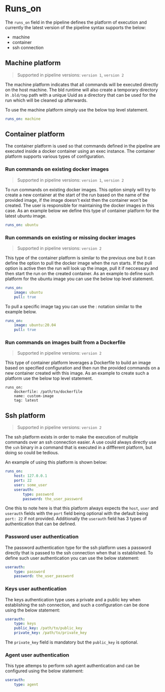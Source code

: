 # Runs_on
The `runs_on` field in the pipeline defines the platform of execution and currently the latest version of the pipeline syntax supports the below:

- machine
- container
- ssh connection

## Machine platform

> Supported in pipeline versions: `version 1`, `version 2`

The machine platform indicates that all commands will be executed directly on the host machine. The bld runtime will also create a temporary directory in `.bld/tmp` path with a unique Uuid as a directory that can be used for the run which will be cleaned up afterwards.

To use the machine platform simply use the below top level statement.

```yaml
runs_on: machine
```

## Container platform

The container platform is used so that commands defined in the pipeline are executed inside a docker container using an exec instance. The container platform supports various types of configuration.

### Run commands on existing docker images

> Supported in pipeline versions: `version 1`, `version 2`

To run commands on existing docker images. This option simply will try to create a new container at the start of the run based on the name of the provided image, if the image doesn't exist then the container won't be created. The user is responsible for maintaining the docker images in this case. As an example below we define this type of container platform for the latest ubuntu image.

```yaml
runs_on: ubuntu
```

### Run commands on existing or missing docker images

> Supported in pipeline versions: `version 2`

This type of the container platform is similar to the previous one but it can define the option to pull the docker image when the run starts. If the pull option is active then the run will look up the image, pull it if neccessary and then start the run on the created container. As an example to define such platform for the ubuntu image you can use the below top level statement.

```yaml
runs_on:
    image: ubuntu
    pull: true
```

To pull a specific image tag you can use the : notation similar to the example below.

```yaml
runs_on:
    image: ubuntu:20.04
    pull: true
```

### Run commands on images built from a Dockerfile

> Supported in pipeline versions: `version 2`

This type of container platform leverages a Dockerfile to build an image based on specified configuration and then run the provided commands on a new container created with this image. As an example to create such a platform use the below top level statement.

```
runs_on:
    dockerfile: /path/to/dockerfile
    name: custom-image
    tag: latest
```

## Ssh platform

> Supported in pipeline versions: `version 2`

The ssh platform exists in order to make the execution of multiple commands over an ssh connection easier. A use could always directly use the `ssh` binary in a command that is executed in a diffferent platform, but doing so could be tedious.

An example of using this platform is shown below:
```yaml
runs_on:
    host: 127.0.0.1
    port: 22
    user: some_user
    userauth:
        type: password
        password: the_user_password

```

One this to note here is that this platform always expects the `host`, `user` and `userauth` fields with the `port` field being optional with the default being `port: 22` if not provided. Additionally the `userauth` field has 3 types of authentication that can be defined.

### Password user authentication

The password authentication type for the ssh platform uses a password directly that is passed to the ssh connection when that is established. To define such user authentication you can use the below statement:

```yaml
userauth:
    type: password
    password: the_user_password
```

### Keys user authentication

The keys authentication type uses a private and a public key when establishing the ssh connection, and such a configuration can be done using the below statement:

```yaml
userauth:
    type: keys
    public_key: /path/to/public_key
    private_key: /path/to/private_key
```

The `private_key` field is mandatory but the `public_key` is optional.

### Agent user authentication

This type attemps to perform ssh agent authentication and can be configured using the below statement:

```yaml
userauth:
    type: agent
```
